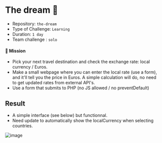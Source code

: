 # The dream 🍹

- Repository: `the-dream`
- Type of Challenge: `Learning`
- Duration: `1 day`
- Team challenge : `solo`

#### 🌱 Mission

- Pick your next travel destination and check the exchange rate: local currency / Euros.
- Make a small webpage where you can enter the local rate (use a form), and it'll tell you the price in Euros. A simple calculation will do, no need to get updated rates from external API's.
- Use a form that submits to PHP (no JS allowed / no preventDefault)

## Result

- A simple interface (see below) but functionnal.
- Need update to automatically show the localCurrency when selecting countries.

![image](https://user-images.githubusercontent.com/103244618/177002570-7400f307-7427-480a-88fa-dffed7ba4c1c.png)





